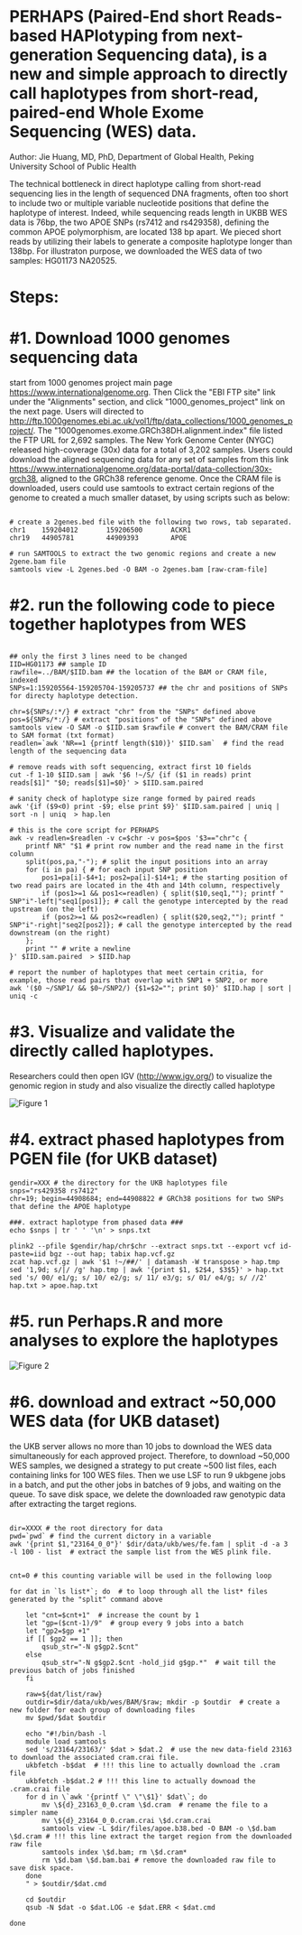 # PERHAPS (Paired-End short Reads-based HAPlotyping from next-generation Sequencing data), is a new and simple approach to directly call haplotypes from short-read, paired-end Whole Exome Sequencing (WES) data. 
Author: Jie Huang, MD, PhD, Department of Global Health, Peking University School of Public Health


The technical bottleneck in direct haplotype calling from short-read sequencing lies in the length of sequenced DNA fragments, often too short to include two or multiple variable nucleotide positions that define the haplotype of interest. Indeed, while sequencing reads length in UKBB WES data is 76bp, the two APOE SNPs (rs7412 and rs429358), defining the common APOE polymorphism, are located 138 bp apart. We pieced short reads by utilizing their labels to generate a composite haplotype longer than 138bp. For illustraton purpose, we downloaded the WES data of two samples: HG01173 NA20525.



# Steps:

# #1. Download 1000 genomes sequencing data
start from 1000 genomes project main page https://www.internationalgenome.org. 
Then Click the "EBI FTP site" link under the "Alignments" section, and click "1000_genomes_project" link on the next page.
Users will directed to http://ftp.1000genomes.ebi.ac.uk/vol1/ftp/data_collections/1000_genomes_project/. 
The "1000genomes.exome.GRCh38DH.alignment.index" file listed the FTP URL for 2,692 samples. 
The New York Genome Center (NYGC) released high-coverage (30x) data for a total of 3,202 samples. 
Users could download the aligned sequencing data for any set of samples from this link https://www.internationalgenome.org/data-portal/data-collection/30x-grch38, aligned to the GRCh38 reference genome. Once the CRAM file is downloaded, users could use samtools to extract certain regions of the genome to created a much smaller dataset, by using scripts such as below:

```

# create a 2genes.bed file with the following two rows, tab separated.
chr1    159204012       159206500       ACKR1
chr19   44905781        44909393        APOE

# run SAMTOOLS to extract the two genomic regions and create a new 2gene.bam file
samtools view -L 2genes.bed -O BAM -o 2genes.bam [raw-cram-file]

```


# #2. run the following code to piece together haplotypes from WES

```

## only the first 3 lines need to be changed
IID=HG01173 ## sample ID
rawfile=../BAM/$IID.bam ## the location of the BAM or CRAM file, indexed
SNPs=1:159205564-159205704-159205737 ## the chr and positions of SNPs for directy haplotype detection.

chr=${SNPs/:*/} # extract "chr" from the "SNPs" defined above 
pos=${SNPs/*:/} # extract "positions" of the "SNPs" defined above 
samtools view -O SAM -o $IID.sam $rawfile # convert the BAM/CRAM file to SAM format (txt format)   
readlen=`awk 'NR==1 {printf length($10)}' $IID.sam`  # find the read length of the sequencing data

# remove reads with soft sequencing, extract first 10 fields
cut -f 1-10 $IID.sam | awk '$6 !~/S/ {if ($1 in reads) print reads[$1]" "$0; reads[$1]=$0}' > $IID.sam.paired 

# sanity check of haplotype size range formed by paired reads
awk '{if ($9<0) print -$9; else print $9}' $IID.sam.paired | uniq | sort -n | uniq  > hap.len 

# this is the core script for PERHAPS
awk -v readlen=$readlen -v c=$chr -v pos=$pos '$3=="chr"c {
	printf NR" "$1 # print row number and the read name in the first column
	split(pos,pa,"-"); # split the input positions into an array
	for (i in pa) { # for each input SNP position
		pos1=pa[i]-$4+1; pos2=pa[i]-$14+1; # the starting position of two read pairs are located in the 4th and 14th column, respectively
		if (pos1>=1 && pos1<=readlen) { split($10,seq1,""); printf " SNP"i"-left|"seq1[pos1]}; # call the genotype intercepted by the read upstream (on the left) 
		if (pos2>=1 && pos2<=readlen) { split($20,seq2,""); printf " SNP"i"-right|"seq2[pos2]}; # call the genotype intercepted by the read downstream (on the right)
	};
	print "" # write a newline
}' $IID.sam.paired  > $IID.hap

# report the number of haplotypes that meet certain critia, for example, those read pairs that overlap with SNP1 + SNP2, or more
awk '($0 ~/SNP1/ && $0~/SNP2/) {$1=$2=""; print $0}' $IID.hap | sort | uniq -c 

```


# #3. Visualize and validate the directly called haplotypes.

Researchers could then open IGV (http://www.igv.org/) to visualize the genomic region in study and also visualize the directly called haplotype
 
![Figure 1](./Pictures/Figure1S.JPG)



# #4. extract phased haplotypes from PGEN file (for UKB dataset)

```
gendir=XXX # the directory for the UKB haplotypes file
snps="rs429358 rs7412"
chr=19; begin=44908684; end=44908822 # GRCh38 positions for two SNPs that define the APOE haplotype

###. extract haplotype from phased data ###
echo $snps | tr ' ' '\n' > snps.txt

plink2 --pfile $gendir/hap/chr$chr --extract snps.txt --export vcf id-paste=iid bgz --out hap; tabix hap.vcf.gz
zcat hap.vcf.gz | awk '$1 !~/##/' | datamash -W transpose > hap.tmp
sed '1,9d; s/|/ /g' hap.tmp | awk '{print $1, $2$4, $3$5}' > hap.txt
sed 's/ 00/ e1/g; s/ 10/ e2/g; s/ 11/ e3/g; s/ 01/ e4/g; s/ //2' hap.txt > apoe.hap.txt

```


# #5. run Perhaps.R and more analyses to explore the haplotypes

![Figure 2](./Pictures/figure2.png)



# #6. download and extract ~50,000 WES data (for UKB dataset)
the UKB server allows no more than 10 jobs to download the WES data simultaneously for each approved project. 
Therefore, to download ~50,000 WES samples, we designed a strategy to put create ~500 list files, each containing links for 100 WES files.
Then we use LSF to run 9 ukbgene jobs in a batch, and put the other jobs in batches of 9 jobs, and waiting on the queue.
To save disk space, we delete the downloaded raw genotypic data after extracting the target regions.

```

dir=XXXX # the root directory for data
pwd=`pwd` # find the current dictory in a variable
awk '{print $1,"23164_0_0"}' $dir/data/ukb/wes/fe.fam | split -d -a 3 -l 100 - list  # extract the sample list from the WES plink file.


cnt=0 # this counting variable will be used in the following loop

for dat in `ls list*`; do  # to loop through all the list* files generated by the "split" command above
	
	let "cnt=$cnt+1"  # increase the count by 1
	let "gp=($cnt-1)/9"  # group every 9 jobs into a batch
	let "gp2=$gp +1"
	if [[ $gp2 == 1 ]]; then
		qsub_str="-N g$gp2.$cnt" 
	else
		qsub_str="-N g$gp2.$cnt -hold_jid g$gp.*"  # wait till the previous batch of jobs finished
	fi

	raw=${dat/list/raw}  
	outdir=$dir/data/ukb/wes/BAM/$raw; mkdir -p $outdir  # create a new folder for each group of downloading files
	mv $pwd/$dat $outdir
	
	echo "#!/bin/bash -l
	module load samtools
	sed 's/23164/23163/' $dat > $dat.2  # use the new data-field 23163 to download the associated cram.crai file.
	ukbfetch -b$dat  # !!! this line to actually download the .cram file
	ukbfetch -b$dat.2 # !!! this line to actually downoad the .cram.crai file
	for d in \`awk '{printf \" \"\$1}' $dat\`; do
		mv \${d}_23163_0_0.cram \$d.cram  # rename the file to a simpler name
		mv \${d}_23164_0_0.cram.crai \$d.cram.crai 
		samtools view -L $dir/files/apoe.b38.bed -O BAM -o \$d.bam \$d.cram # !!! this line extract the target region from the downloaded raw file 
		samtools index \$d.bam; rm \$d.cram*
		rm \$d.bam \$d.bam.bai # remove the downloaded raw file to save disk space.
	done
	" > $outdir/$dat.cmd
	
	cd $outdir
	qsub -N $dat -o $dat.LOG -e $dat.ERR < $dat.cmd

done

```
